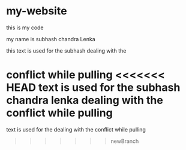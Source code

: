 # my-website

this is my code

my name is subhash chandra Lenka

this text is used for the subhash  dealing with the 

conflict while pulling
<<<<<<< HEAD
text is used for the subhash chandra lenka  dealing with the conflict while pulling
=======
text is used for the  dealing with the conflict while pulling
>>>>>>> newBranch

